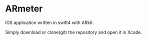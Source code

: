 # ARmeter
iOS application written in swift4 with ARkit. 

Simply download or clone(git) the repository and open it in Xcode.
